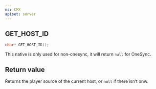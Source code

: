 ```yaml
---
ns: CFX
apiset: server
---
```

## GET_HOST_ID

```c
char* GET_HOST_ID();
```

This native is only used for non-onesync, it will return `null` for OneSync.

## Return value
Returns the player source of the current host, or `null` if there isn't onw.
